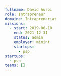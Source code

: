 ```yaml
---
fullname: David Auroi
role: Intrapreneur
domaine: Intraprenariat
missions:
  - start: 2019-06-10
    end: 2021-12-31
    status: admin
    employer: minint
    startups:
      - psp
startups:
  - psp
teams: []
---
```

